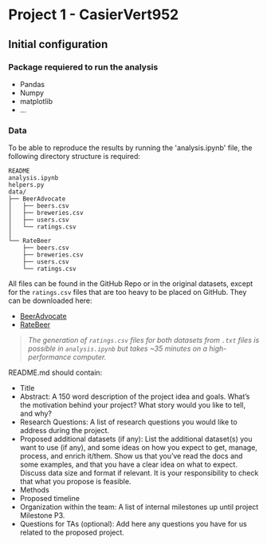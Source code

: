 # Project 1 - CasierVert952

## Initial configuration

### Package requiered to run the analysis

- Pandas
- Numpy
- matplotlib
- ...

### Data

To be able to reproduce the results by running the 'analysis.ipynb' file, the following directory structure is required:

```
README
analysis.ipynb
helpers.py
data/
├── BeerAdvocate
│   ├── beers.csv
│   ├── breweries.csv
│   ├── users.csv
│   └── ratings.csv
│
└── RateBeer
    ├── beers.csv
    ├── breweries.csv
    ├── users.csv
    └── ratings.csv
```

All files can be found in the GitHub Repo or in the original datasets, except for the ```ratings.csv``` files that are too heavy to be placed on GitHub. They can be downloaded here:
- [BeerAdvocate](https://coursedingler.ch/data/BA/ratings.csv)
- [RateBeer](https://coursedingler.ch/data/RB/ratings.csv)

> *The generation of ```ratings.csv``` files for both datasets from ```.txt``` files is possible in ```analysis.ipynb``` but takes ~35 minutes on a high-performance computer.*
	





README.md should contain:

- Title
- Abstract: A 150 word description of the project idea and goals. What’s the motivation behind your project? What story would you like to tell, and why?
- Research Questions: A list of research questions you would like to address during the project.
- Proposed	 additional datasets (if any): List the additional dataset(s) you want to use (if any), and some ideas on how you expect to get, manage, process, and enrich it/them. Show us that you’ve read the docs and some examples, and that you have a clear idea on what to expect. Discuss data size and format if relevant. It is your responsibility to check that what you propose is feasible.
- Methods
- Proposed timeline
- Organization within the team: A list of internal milestones up until project Milestone P3.
- Questions for TAs (optional): Add here any questions you have for us related to the proposed project.
